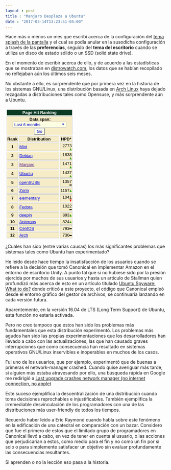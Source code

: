 ```yaml
---
layout : post
title : "Manjaro Desplaza a Ubuntu"
date : "2017-03-14T13:23:51-05:00"
---
```

<p>Hace más o menos un mes que escribí acerca de la configuración del <a href="https://imfrom.github.io/post/manjaro-splash-screen-in-ssd/">tema splash de la pantalla</a> y el cual se podía anular en la susodicha configuración a través de las <strong>preferencias</strong>,  seguido del <strong>tema del escritorio</strong> cuando se utiliza un disco de estado sólido o un SSD (solid state drive).</p>

<p>En el momento de escribir acerca de ello, y de acuerdo a las estadísticas que se mostraban en <a href="http://distrowatch.com/" target="_blank">distrowatch.com</a>, los datos que se habían recopilado no reflejaban aún los últimos seis meses.</p>

<p>No obstante a ello, es sorprendente que por primera vez en la historia de los sistemas GNU/Linux, una distribución basada en <a href="https://archlinux.org/" target="_blank">Arch Linux</a>  haya dejado rezagadas a distribuciones tales como Opensuse, y más sorprendente aún a Ubuntu.</p>

<p><img src="/images/gnulinux_ranking_2017.png" alt="Ranking in the last 6 months"></p>

<p>¿Cuáles han sido (entre varias causas) los más significantes problemas que sistemas tales como Ubuntu han experimentado?</p>

<p>He leído desde hace tiempo la insatisfacción de los usuarios cuando se refiere a la decisión que tomó Canonical en implementar Amazon en el entorno de escritorio Unity. A punto tal que si no hubiese sido por la presión ejercida por muchos de sus usuarios y hasta un artículo de Stallman quien profundizó más acerca de esto en un artículo titulado <a href="https://www.gnu.org/philosophy/ubuntu-spyware.en.html" target="_blank">Ubuntu Spyware: What to do?</a> donde criticó a este proyecto, el código que Canonical empleó desde el entorno gráfico del gestor de archivos, se continuaría lanzando en cada versión futura.</p>

<p>Aparentemente, en la versión 16.04 de LTS (Long Term Support) de Ubuntu, esta función no estaría activada.</p>

<p>Pero no creo tampoco que estos han sido los problemas más fundamentales que esta distribución experimentó. Los problemas más agudos han sido las propias experimentaciones que los desarrolladores han llevado a cabo con las actualizaciones, las que han causado graves interrupciones que como consecuencia han resultado en sistemas operativos GNU/Linux inservibles e inoperables en muchos de los casos.</p>

<p>Fui uno de los usuarios, que por ejemplo, experimentó que de buenas a primeras el network-manager crashed. Cuando quise averiguar más tarde, si alguien más estaba atravesando por ello, una búsqueda rápida en Google me redirigió a <a href="https://askubuntu.com/questions/727127/last-upgrade-crashes-network-manager-no-internet-connection-no-applet" target="_blank"> Last upgrade crashes network manager (no internet connection, no applet</a></p>

<p>Este suceso ejemplifica la descentralización de una distribución cuando toma decisiones reprochables e injustificables. También ejemplifica la irremediable desvinculación de los programadores con una de las distribuciones más user-friendly de todos los tiempos.</p>

<p>Recuerdo haber leído a Eric Raymond cuando habla sobre este fenómeno en la edificación de una catedral en comparación con un bazar. Considero que fue el primero de estos que el limitado grupo de programadores en Canonical llevó a cabo, en vez de tener en cuenta al usuario, o las acciones que perjudicarían a estos, como medio para el fin y no como un fin por sí solo o para simplemente satisfacer un objetivo sin evaluar profundamente las consecuencias resultantes.</p>

<p>Si aprenden o no la lección eso pasa a la historia.</p>

